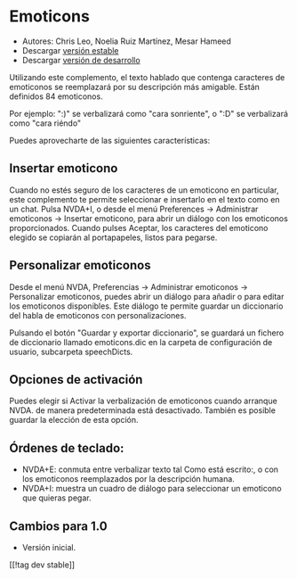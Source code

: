 # Emoticons #

* Autores: Chris Leo, Noelia Ruiz Martínez, Mesar Hameed
* Descargar [versión estable][1]
* Descargar [versión de desarrollo][2]

Utilizando este complemento, el texto hablado que contenga caracteres de
emoticonos se reemplazará por su descripción más amigable.  Están definidos
84 emoticonos.

Por ejemplo: ":)" se verbalizará como "cara sonriente", o ":D" se
verbalizará como "cara riéndo"

Puedes aprovecharte de las siguientes características:

## Insertar emoticono ##

Cuando no estés seguro de los caracteres de un emoticono en particular, este complemento te permite seleccionar e insertarlo en el texto como en un chat.
Pulsa NVDA+I, o desde el menú Preferences -> Administrar emoticonos -> Insertar emoticono, para abrir un diálogo 
con los emoticonos proporcionados.
Cuando pulses Aceptar, los caracteres del emoticono elegido se copiarán al portapapeles, listos para pegarse.


## Personalizar emoticonos ##

Desde el menú NVDA, Preferencias -> Administrar emoticonos -> Personalizar emoticonos, puedes abrir un diálogo para añadir o para editar los emoticonos disponibles.
Este diálogo te permite guardar un diccionario del habla de emoticonos con personalizaciones.

Pulsando el botón "Guardar y exportar diccionario", se guardará un fichero
de diccionario llamado emoticons.dic en la carpeta de configuración de
usuario, subcarpeta speechDicts.


## Opciones de activación ##

Puedes elegir si Activar la verbalización de emoticonos cuando arranque
NVDA. de manera predeterminada está desactivado.  También es posible guardar
la elección de esta opción.

## Órdenes de teclado: ##

*	NVDA+E: conmuta entre verbalizar texto tal Como está escrito:, o con los
  emoticonos reemplazados por la descripción humana.
*	NVDA+I: muestra un cuadro de diálogo para seleccionar un emoticono que
  quieras pegar.

## Cambios para 1.0 ##

* Versión inicial.
 
[[!tag dev stable]]

[1]: http://addons.nvda-project.org/files/get.php?file=emo

[2]: http://addons.nvda-project.org/files/get.php?file=emo-dev
